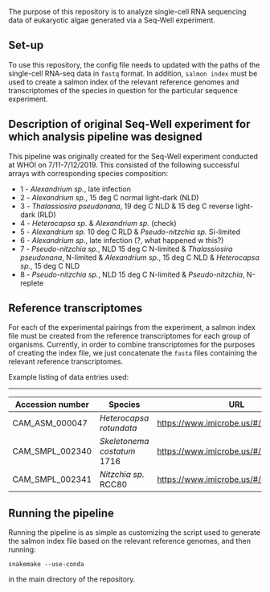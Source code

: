 The purpose of this repository is to analyze single-cell RNA sequencing data of eukaryotic algae generated via a Seq-Well experiment. 

## Set-up

To use this repository, the config file needs to updated with the paths of the single-cell RNA-seq data in `fastq` format. In addition, `salmon index` must be used to create a salmon index of the relevant reference genomes and transcriptomes of the species in question for the particular sequence experiment. 

## Description of original Seq-Well experiment for which analysis pipeline was designed

This pipeline was originally created for the Seq-Well experiment conducted at WHOI on 7/11-7/12/2019. This consisted of the following successful arrays with corresponding species composition:

* 1 - *Alexandrium sp.*, late infection 
* 2 - *Alexandrium sp.*, 15 deg C normal light-dark (NLD) 
* 3 - *Thalassiosira pseudonana*, 19 deg C NLD & 15 deg C reverse light-dark (RLD) 
* 4 - *Heterocapsa sp.* & *Alexandrium sp.* (check) 
* 5 - *Alexandrium sp.* 10 deg C RLD & *Pseudo-nitzchia sp.* Si-limited 
* 6 - *Alexandrium sp.*, late infection (?, what happened w this?) 
* 7 - *Pseudo-nitzchia sp.*, NLD 15 deg C N-limited & *Thalassiosira pseudonana*, N-limited & *Alexandrium sp.*, 15 deg C NLD & *Heterocapsa sp.*, 15 deg C NLD 
* 8 - *Pseudo-nitzchia sp.*, NLD 15 deg C N-limited & *Pseudo-nitzchia*, N-replete

## Reference transcriptomes ##

For each of the experimental pairings from the experiment, a salmon index file must be created from the reference transcriptomes for each group of organisms. Currently, in order to combine transcriptomes for the purposes of creating the index file, we just concatenate the `fasta` files containing the relevant reference transcriptomes. 

Example listing of data entries used: 

---------------------
| Accession number | Species | URL | ID |
| ---------------  | ------- | --- | -- |
| CAM\_ASM\_000047 | *Heterocapsa rotundata* | https://www.imicrobe.us/#/samples/1663 | MMETSP0503 |
| CAM\_SMPL\_002340 | *Skeletonema costatum* 1716 | https://www.imicrobe.us/#/samples/1676 | MMETSP0013 |
| CAM\_SMPL\_002341 | *Nitzchia sp.* RCC80 | https://www.imicrobe.us/#/samples/1677 | MMETSP0014 |


## Running the pipeline

Running the pipeline is as simple as customizing the script used to generate the salmon index file based on the relevant reference genomes, and then running:

``
snakemake --use-conda
``

in the main directory of the repository. 
